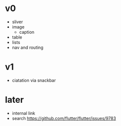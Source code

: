 # v0

- sliver
- image
  - caption
- table
- lists
- nav and routing

# v1

- ciatation via snackbar

# later

- internal link
- search
https://github.com/flutter/flutter/issues/9783
